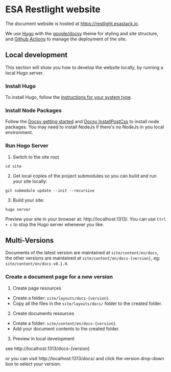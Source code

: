 # ESA Restlight website
The document website is hosted at https://restlight.esastack.io.

We use [Hugo](https://gohugo.io/) with the [google/docsy](https://github.com/google/docsy)
theme for styling and site structure, and [Github Actions](https://docs.github.com/en/actions) to manage the deployment of the site.

## Local development

This section will show you how to develop the website locally, by running a local Hugo server.

### Install Hugo

To install Hugo, follow the [instructions for your system type](https://gohugo.io/getting-started/installing/).

### Install Node Packages

Follow the [Docsy getting started](https://www.docsy.dev/docs/getting-started/#as-an-npm-module) and [Docsy InstallPostCss](https://www.docsy.dev/docs/getting-started/#install-postcss) to install node packages. You may need to install NodeJs if there's no NodeJs in you local environment.

### Run Hogo Server

1. Switch to the site root

```text
cd site
```

2. Get local copies of the project submodules so you can build and run your site locally:

```text
git submodule update --init --recursive
```
3. Build your site:

```text
hugo server
```
Preview your site in your browser at: http://localhost:1313/. You can use `Ctrl + c` to stop the Hugo server whenever you like.

## Multi-Versions

Documents of the latest version are maintained at `site/content/en/docs`, the other versions are maintained at `site/content/en/docs-{version}`, eg: `site/content/en/docs-v0.1.0`.

### Create a document page for a new version

1. Create page resources

- Create a folder: `site/layouts/docs-{version}`. 
- Copy all the files in the `site/layouts/docs/` folder to the created folder.

2. Create documents resources

- Create a folder: `site/content/en/docs-{version}`. 
- Add your document contents to the created folder.

3. Preview in local development

see http://localhost:1313/docs-{version}

or you can visit http://localhost:1313/docs/ and click the version drop-down box to select your version.
